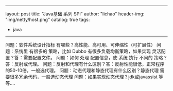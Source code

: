 
---
layout: post
title: "Java基础 系列 SPI"
author: "lichao"
header-img: "img/netty/host.png"
catalog: true
tags:
  - java
---

问题：软件系统设计指标 有哪些？高性能、高可用、可伸缩性（可扩展性）
问题：系统里 有很多的 策略，比如 Dubbo 有很多负载均衡策略，如果实现 灵活配置？答：需要配置文件。
问题：如何 处理 配置信息，使 系统 执行 不同的 策略？答：反射或代理。
问题：反射和代理有什么区别？答：反射性能很低，正常程序的50-10倍。一般选代理。
问题：动态代理和静态代理有什么区别？静态代理 需要很多冗余代码，一般选动态代理
问题：如果实现动态代理？jdk或javassist 等等....
